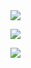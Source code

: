 
<img align="center" src="https://github-readme-stats-six-snowy.vercel.app/api?username=LudoDash&theme=dark">

![](https://komarev.com/ghpvc/?username=LudoDash&color=darkviolet)


<img align="center" src="https://github-readme-stats-six-snowy.vercel.app/api/top-langs/?username=LudoDash&theme=dark,layout=compact">
